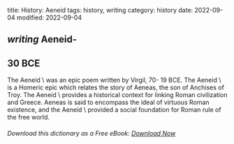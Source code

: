 title: History: Aeneid
tags: history, writing
category: history
date: 2022-09-04
modified: 2022-09-04

## _writing_  Aeneid-
  30 BCE
-
The   Aeneid \ was an epic
poem written by Virgil,   70-
19 BCE.
  The   Aeneid \ is a
Homeric epic which relates the story of Aeneas, the son of Anchises of
Troy.   The   Aeneid \ provides a historical context for linking Roman
civilization and Greece.  Aeneas is said to encompass the ideal of
virtuous Roman existence, and the   Aeneid \ provided a social
foundation for Roman rule of the free world.


###### Download *this* dictionary as a Free eBook: [Download Now]({static}static/SerfHistoryDictionary.pdf)

